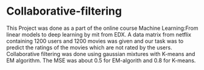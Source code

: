 # Collaborative-filtering
This Project was done as a part of the online course Machine Learning:From linear models to deep learning by mit from EDX.
A data matrix from netflix containing 1200 users and 1200 movies was given and our task was to predict the ratings of the movies which are not rated by the users.
Collaborative filtering was done using gaussian mixtures with K-means and EM algorithm.
The MSE was about 0.5 for EM-algorith and 0.8 for K-means.
